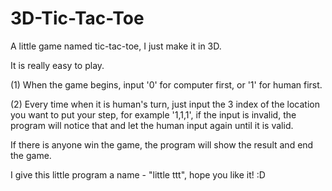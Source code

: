 # 3D-Tic-Tac-Toe
A little game named tic-tac-toe, I just make it in 3D.

It is really easy to play.

(1) When the game begins, input '0' for computer first, or '1' for human first. 

(2) Every time when it is human's turn, just input the 3 index of the location you want to put your step, for example '1,1,1', if the input is invalid, the program will notice that and let the human input again until it is valid.

If there is anyone win the game, the program will show the result and end the game.


I give this little program a name - "little ttt", hope you like it! :D
